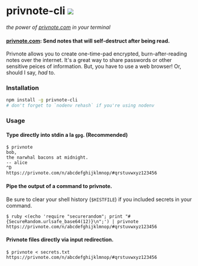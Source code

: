 # **privnote-cli** ![](https://travis-ci.org/nonrational/privnote-cli.svg)
_the power of [privnote.com](https://privnote.com) in your terminal_

#### [privnote.com](https://privnote.com): Send notes that will self-destruct after being read.

Privnote allows you to create one-time-pad encrypted, burn-after-reading notes over the internet. It's a great way to share passwords or other sensitive peices of information. But, you have to use a web browser! Or, should I say, _had_ to.

### Installation

```bash
npm install -g privnote-cli
# don't forget to `nodenv rehash` if you're using nodenv
```

### Usage

#### Type directly into stdin a la `gpg`. (Recommended)

```
$ privnote
bob,
the narwhal bacons at midnight.
-- alice
^D
https://privnote.com/n/abcdefghijklmnop/#qrstuvwxyz123456
```

#### Pipe the output of a command to privnote.

Be sure to clear your shell history (`$HISTFILE`) if you included secrets in your command.

```
$ ruby <(echo 'require "securerandom"; print "#{SecureRandom.urlsafe_base64(12)}\n";') | privnote
https://privnote.com/n/abcdefghijklmnop/#qrstuvwxyz123456
```

#### Privnote files directly via input redirection.

```
$ privnote < secrets.txt
https://privnote.com/n/abcdefghijklmnop/#qrstuvwxyz123456
```
